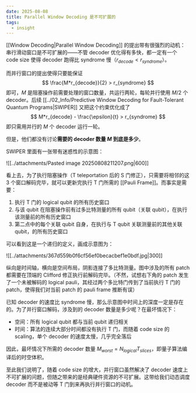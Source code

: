 ```yaml
---
date: 2025-08-08
title: Parallel Window Decoding 是不可扩展的
tags:
  - insight
---
```

[[Window Decoding|Parallel Window Decoding]] 的提出带有很强烈的动机：串行滑动窗口是不可扩展的——不管 decoder 优化得有多快，都一定有一个 code size 使得 decoder 跑得比 syndrome 慢（$r_{decode} < r_{syndrome}$）。

而并行窗口的提出使得只要能保证
$$
\frac{M*r_{decode}}{2} > r_{syndrome}
$$
即可，$M$ 是阻塞操作前需要处理的窗口数量，共运行两轮，每轮并行使用 $M/2$ 个 decoder。后续 [[../02_Info/Predictive Window Decoding for Fault-Tolerant Quantum Programs|SWIPER]] 又把这个约束优化成了
$$
M*r_{decode} - \frac{\epsilon}{t} > r_{syndrome}
$$
即只需用并行的 $M$ 个 decoder 运行一轮。

但是，他们都没有讨论**需要的 decoder 数量 $M$ 到底是多少**。

SWIPER 里面有一张带有迷惑性的示意图：

![[../attachments/Pasted image 20250808211207.png|600]]

看上去，为了执行阻塞操作（T teleportation 后的 S 门修正），只需要将相邻的这 3 个窗口解码完毕，就可以更新完执行 T 门所需的 [[Pauli Frame]]。而事实是需要：
1. 执行 T 门的 logical qubit 的所有历史窗口
2. 与该 qubit 在阻塞操作前有过多比特测量的所有 qubit（关联 qubit），在执行该测量前的所有历史窗口
3. 第二点中的每个关联 qubit 自身，在执行与 T qubit 关联测量前的其他关联 qubit，的所有历史窗口

可以看到这是一个递归的定义，画成示意图为：

![[../attachments/367d559b0f6cf56ef0becacbef1e0bdf.jpg|300]]

纵向是时间轴，横向是空间布局，阴影连接了多比特测量。图中涉及的所有 patch 都需要在顶端的 Clifford 修正执行前解码完毕。（不然，试想右下角的 patch 发生了一个未被解码的 logical pauli，其经过两个多比特门传到了当前执行 T 门的 patch，使得我们对当前 patch 的 pauli frame 推断有误）

已知 decoder 的速度比 syndrome 慢，那么示意图中时间上的深度一定是存在的。为了并行窗口解码，涉及到的 decoder 数量是多少呢？在最坏情况下：
- 空间：所有 logical qubit 都与当前 qubit 递归相关
- 时间：算法的连续大部分时间都没有执行 T 门，而随着 code size 的 scaling，单个 decoder 的速度太慢，几乎完全落后

因此，最坏情况下所需的 decoder 数量 $M_{worst} = N_{logical}T_{slices}$，即量子算法编译后的时空体积。

至此我们说明了，随着 code size 的增大，并行窗口虽然解决了 decoder 速度上不可扩展的问题，但随之带来的是经典硬件资源的不可扩展。这带给我们动态调度 decoder 而不是被动等 T 门到来再执行并行窗口的动机。
